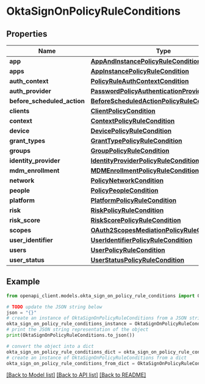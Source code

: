 # OktaSignOnPolicyRuleConditions


## Properties

Name | Type | Description | Notes
------------ | ------------- | ------------- | -------------
**app** | [**AppAndInstancePolicyRuleCondition**](AppAndInstancePolicyRuleCondition.md) |  | [optional] 
**apps** | [**AppInstancePolicyRuleCondition**](AppInstancePolicyRuleCondition.md) |  | [optional] 
**auth_context** | [**PolicyRuleAuthContextCondition**](PolicyRuleAuthContextCondition.md) |  | [optional] 
**auth_provider** | [**PasswordPolicyAuthenticationProviderCondition**](PasswordPolicyAuthenticationProviderCondition.md) |  | [optional] 
**before_scheduled_action** | [**BeforeScheduledActionPolicyRuleCondition**](BeforeScheduledActionPolicyRuleCondition.md) |  | [optional] 
**clients** | [**ClientPolicyCondition**](ClientPolicyCondition.md) |  | [optional] 
**context** | [**ContextPolicyRuleCondition**](ContextPolicyRuleCondition.md) |  | [optional] 
**device** | [**DevicePolicyRuleCondition**](DevicePolicyRuleCondition.md) |  | [optional] 
**grant_types** | [**GrantTypePolicyRuleCondition**](GrantTypePolicyRuleCondition.md) |  | [optional] 
**groups** | [**GroupPolicyRuleCondition**](GroupPolicyRuleCondition.md) |  | [optional] 
**identity_provider** | [**IdentityProviderPolicyRuleCondition**](IdentityProviderPolicyRuleCondition.md) |  | [optional] 
**mdm_enrollment** | [**MDMEnrollmentPolicyRuleCondition**](MDMEnrollmentPolicyRuleCondition.md) |  | [optional] 
**network** | [**PolicyNetworkCondition**](PolicyNetworkCondition.md) |  | [optional] 
**people** | [**PolicyPeopleCondition**](PolicyPeopleCondition.md) |  | [optional] 
**platform** | [**PlatformPolicyRuleCondition**](PlatformPolicyRuleCondition.md) |  | [optional] 
**risk** | [**RiskPolicyRuleCondition**](RiskPolicyRuleCondition.md) |  | [optional] 
**risk_score** | [**RiskScorePolicyRuleCondition**](RiskScorePolicyRuleCondition.md) |  | [optional] 
**scopes** | [**OAuth2ScopesMediationPolicyRuleCondition**](OAuth2ScopesMediationPolicyRuleCondition.md) |  | [optional] 
**user_identifier** | [**UserIdentifierPolicyRuleCondition**](UserIdentifierPolicyRuleCondition.md) |  | [optional] 
**users** | [**UserPolicyRuleCondition**](UserPolicyRuleCondition.md) |  | [optional] 
**user_status** | [**UserStatusPolicyRuleCondition**](UserStatusPolicyRuleCondition.md) |  | [optional] 

## Example

```python
from openapi_client.models.okta_sign_on_policy_rule_conditions import OktaSignOnPolicyRuleConditions

# TODO update the JSON string below
json = "{}"
# create an instance of OktaSignOnPolicyRuleConditions from a JSON string
okta_sign_on_policy_rule_conditions_instance = OktaSignOnPolicyRuleConditions.from_json(json)
# print the JSON string representation of the object
print(OktaSignOnPolicyRuleConditions.to_json())

# convert the object into a dict
okta_sign_on_policy_rule_conditions_dict = okta_sign_on_policy_rule_conditions_instance.to_dict()
# create an instance of OktaSignOnPolicyRuleConditions from a dict
okta_sign_on_policy_rule_conditions_from_dict = OktaSignOnPolicyRuleConditions.from_dict(okta_sign_on_policy_rule_conditions_dict)
```
[[Back to Model list]](../README.md#documentation-for-models) [[Back to API list]](../README.md#documentation-for-api-endpoints) [[Back to README]](../README.md)


